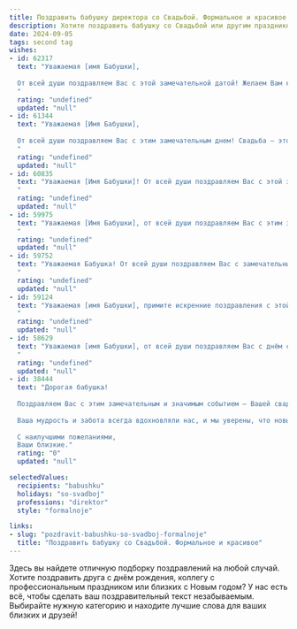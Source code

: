 ```yaml
---
title: Поздравить бабушку директора со Свадьбой. Формальное и красивое
description: Хотите поздравить бабушку со Свадьбой или другим праздником? Наш ИИ создаст незабываемое поздравление, а вы обязательно выделитесь среди других.  
date: 2024-09-05
tags: second tag
wishes:
- id: 62317
  text: "Уважаемая [имя Бабушки],
  
  От всей души поздравляем Вас с этой замечательной датой! Желаем Вам крепкого здоровья, семейного благополучия и долгих лет, наполненных любовью, радостью и счастьем! Счастья Вам и Вашей семье!
  "
  rating: "undefined"
  updated: "null"
- id: 61344
  text: "Уважаемая [Имя Бабушки],
  
  От всей души поздравляем Вас с этим замечательным днем! Свадьба – это особенный момент в жизни, и мы искренне рады за Вас и [Имя Супруга]. Желаем Вам долгих лет совместной жизни, наполненных любовью, пониманием и счастьем. Пусть Ваша новая семья будет крепкой и благополучной, а  Ваш опыт директора принесет пользу в управлении семейным очагом!
  "
  rating: "undefined"
  updated: "null"
- id: 60835
  text: "Уважаемая [Имя Бабушки]! От всей души поздравляем Вас с этой замечательной датой – Вашей свадьбой!  Желаем Вам крепкого здоровья, семейного благополучия и долгих лет счастливой жизни, наполненных любовью, заботой и взаимопониманием!  Пусть Ваш богатый опыт и мудрость, приобретенные за годы работы директором,  и  Ваша  неиссякаемая жизненная энергия  помогают Вам в создании гармоничных и  теплых семейных отношений!
  "
  rating: "undefined"
  updated: "null"
- id: 59975
  text: "Уважаемая [Имя Бабушки], от всей души поздравляем Вас с этим замечательным днем - днем Вашей свадьбы! Желаем Вам, чтобы Ваша семейная жизнь была наполнена любовью, счастьем и гармонией. Пусть каждый день будет ярким и радостным, а Ваши мечты и желания легко исполняются. Мы искренне восхищаемся Вашей мудростью и опытом,  и желаем Вам, чтобы Ваш талант руководителя и организатора всегда приносил Вам успех и признание.
  "
  rating: "undefined"
  updated: "null"
- id: 59752
  text: "Уважаемая Бабушка! От всей души поздравляем Вас с замечательным событием – свадьбой! Желаем Вам, чтобы этот день стал началом новой счастливой главы в Вашей жизни, наполненной радостью, любовью и взаимным пониманием. Пусть Ваш брак будет крепким, как Ваша профессиональная карьера директора, и приносит Вам только благополучие и процветание.
  "
  rating: "undefined"
  updated: "null"
- id: 59124
  text: "Уважаемая [имя Бабушки], примите искренние поздравления с этой знаменательной датой – вашей свадьбой! Желаем вам крепкой любви, семейного благополучия, радости и добра! Пусть ваша жизнь будет наполнена счастьем, а директорская деятельность приносит только успехи.
  "
  rating: "undefined"
  updated: "null"
- id: 58629
  text: "Уважаемая [имя Бабушки], от всей души поздравляем Вас с днём свадьбы! Желаем Вам крепкой семейной жизни, наполненной любовью, счастьем и взаимопониманием. Пусть Ваша жизненная дорога будет освещена ярким светом семейного очага, а профессиональные достижения продолжают радовать Вас и всех, кто Вас окружает. Счастья Вам и Вашим близким!
  "
  rating: "undefined"
  updated: "null"
- id: 38444
  text: "Дорогая бабушка!
  
  Поздравляем Вас с этим замечательным и значимым событием – Вашей свадьбой! В этот особенный день мы хотим пожелать Вам бесконечного счастья, любви и взаимопонимания. Пусть ваша жизнь будет наполнена яркими моментами, приятными сюрпризами и гармонией в отношениях.
  
  Ваша мудрость и забота всегда вдохновляли нас, и мы уверены, что новый этап в Вашей жизни будет не менее успешным, чем все предыдущие. Желаем Вам здоровья, радости и тепла в доме.
  
  С наилучшими пожеланиями,
  Ваши близкие."
  rating: "0"
  updated: "null"

selectedValues:
  recipients: "babushku"
  holidays: "so-svadboj"
  professions: "direktor"
  style: "formalnoje"

links:
- slug: "pozdravit-babushku-so-svadboj-formalnoje"
  title: "Поздравить бабушку со Свадьбой. Формальное и красивое"
---
```


Здесь вы найдете отличную подборку поздравлений на любой случай. 
Хотите поздравить друга с днём рождения, коллегу с профессиональным праздником или близких с Новым годом? У нас есть всё, чтобы сделать ваш поздравительный текст незабываемым. Выбирайте нужную категорию и находите лучшие слова для ваших близких и друзей!
